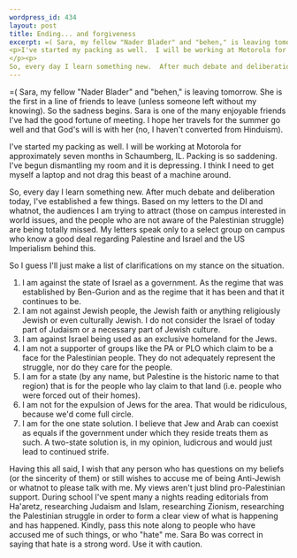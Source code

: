 ```yaml
--- 
wordpress_id: 434
layout: post
title: Ending... and forgiveness
excerpt: =( Sara, my fellow "Nader Blader" and "behen," is leaving tomorrow.  She is the first in a line of friends to leave (unless someone left without my knowing).  So the sadness begins.  Sara is one of the many enjoyable friends I've had the good fortune of meeting.  I hope her travels for the summer go well and that God's will is with her (no, I haven't converted from Hinduism).<p>I've started my packing as well.  I will be working at Motorola for approximately seven months in Schaumberg, IL.  Packing is so saddening.  I've begun dismantling my room and it is depressing.  I think I need to get myself a laptop and not drag this beast of a machine around.</p><p>So, every day I learn something new.  After much debate and deliberation today, I've established a few things.  Based on my letters to the DI and whatnot, the audiences I am trying to attract (those on campus interested in world issues, and the people who are not aware of the Palestinian struggle) are being totally missed.  My letters speak only to a select group on campus who know a good deal regarding Palestine and Israel and the US Imperialism behind this.</p>
---
```

=( Sara, my fellow "Nader Blader" and "behen," is leaving tomorrow.  She is the first in a line of friends to leave (unless someone left without my knowing).  So the sadness begins.  Sara is one of the many enjoyable friends I've had the good fortune of meeting.  I hope her travels for the summer go well and that God's will is with her (no, I haven't converted from Hinduism).<p>I've started my packing as well.  I will be working at Motorola for approximately seven months in Schaumberg, IL.  Packing is so saddening.  I've begun dismantling my room and it is depressing.  I think I need to get myself a laptop and not drag this beast of a machine around.</p><p>So, every day I learn something new.  After much debate and deliberation today, I've established a few things.  Based on my letters to the DI and whatnot, the audiences I am trying to attract (those on campus interested in world issues, and the people who are not aware of the Palestinian struggle) are being totally missed.  My letters speak only to a select group on campus who know a good deal regarding Palestine and Israel and the US Imperialism behind this.</p><!--more--><p>So I guess I'll just make a list of clarifications on my stance on the situation.<ol><li>I am against the state of Israel as a government.  As the regime that was established by Ben-Gurion and as the regime that it has been and that it continues to be.</li><li>I am not against Jewish people, the Jewish faith or anything religiously Jewish or even culturally Jewish.  I do not consider the Israel of today part of Judaism or a necessary part of Jewish culture.</li><li>I am against Israel being used as an exclusive homeland for the Jews.</li><li>I am not a supporter of groups like the PA or PLO which claim to be a face for the Palestinian people.  They do not adequately represent the struggle, nor do they care for the people.</li><li>I am for a state (by any name, but Palestine is the historic name to that region) that is for the people who lay claim to that land (i.e. people who were forced out of their homes).</li><li>I am not for the expulsion of Jews for the area.  That would be ridiculous, because we'd come full circle.</li><li>I am for the one state solution.  I believe that Jew and Arab can coexist as equals if the government under which they reside treats them as such.  A two-state solution is, in my opinion, ludicrous and would just lead to continued strife.</li></ol>Having this all said, I wish that any person who has questions on my beliefs (or the sincerity of them) or still wishes to accuse me of being Anti-Jewish or whatnot to please talk with me.  My views aren't just blind pro-Palestinian support.  During school I've spent many a nights reading editorials from Ha'aretz, researching Judaism and Islam, researching Zionism, researching the Palestinian struggle in order to form a clear view of what is happening and has happened.  Kindly, pass this note along to people who have accused me of such things, or who "hate" me.  Sara Bo was correct in saying that hate is a strong word.  Use it with caution.</p>
